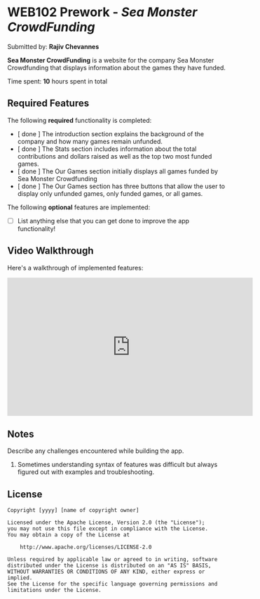 # WEB102 Prework - *Sea Monster CrowdFunding*

Submitted by: **Rajiv Chevannes**

**Sea Monster CrowdFunding** is a website for the company Sea Monster Crowdfunding that displays information about the games they have funded.

Time spent: **10** hours spent in total

## Required Features

The following **required** functionality is completed:

* [ done ] The introduction section explains the background of the company and how many games remain unfunded.
* [ done ] The Stats section includes information about the total contributions and dollars raised as well as the top two most funded games.
* [ done ] The Our Games section initially displays all games funded by Sea Monster Crowdfunding
* [ done ] The Our Games section has three buttons that allow the user to display only unfunded games, only funded games, or all games.

The following **optional** features are implemented:

* [ ] List anything else that you can get done to improve the app functionality!

## Video Walkthrough

Here's a walkthrough of implemented features:

<iframe width="560" height="315" src="https://www.youtube.com/embed/3TFrnWHHQM4?si=1GZ16I-depIi5-cD" title="YouTube video player" frameborder="0" allow="accelerometer; autoplay; clipboard-write; encrypted-media; gyroscope; picture-in-picture; web-share" referrerpolicy="strict-origin-when-cross-origin" allowfullscreen></iframe>

<!-- <img src='http://i.imgur.com/link/to/your/gif/file.gif' title='Video Walkthrough' width='' alt='Video Walkthrough' /> -->

<!-- Replace this with whatever GIF tool you used! -->
<!-- GIF created with ...   -->
<!-- Recommended tools:
[Kap](https://getkap.co/) for macOS
[ScreenToGif](https://www.screentogif.com/) for Windows
[peek](https://github.com/phw/peek) for Linux. -->

## Notes

Describe any challenges encountered while building the app.
1. Sometimes understanding syntax of features was difficult but always figured out with examples and troubleshooting.

## License

    Copyright [yyyy] [name of copyright owner]

    Licensed under the Apache License, Version 2.0 (the "License");
    you may not use this file except in compliance with the License.
    You may obtain a copy of the License at

        http://www.apache.org/licenses/LICENSE-2.0

    Unless required by applicable law or agreed to in writing, software
    distributed under the License is distributed on an "AS IS" BASIS,
    WITHOUT WARRANTIES OR CONDITIONS OF ANY KIND, either express or implied.
    See the License for the specific language governing permissions and
    limitations under the License.
